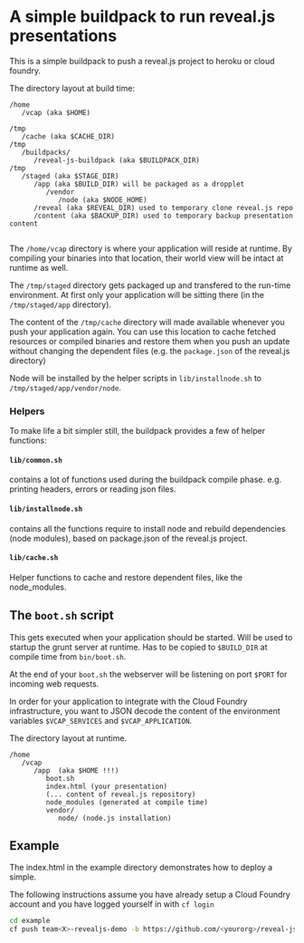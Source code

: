 # A simple buildpack to run reveal.js presentations

This is a simple buildpack to push a reveal.js project to heroku or cloud foundry.

The directory layout at build time:

```
/home
   /vcap (aka $HOME)

/tmp
   /cache (aka $CACHE_DIR)
/tmp
   /buildpacks/
      /reveal-js-buildpack (aka $BUILDPACK_DIR)
/tmp
   /staged (aka $STAGE_DIR)
      /app (aka $BUILD_DIR) will be packaged as a dropplet
         /vendor
            /node (aka $NODE_HOME)
      /reveal (aka $REVEAL_DIR) used to temporary clone reveal.js repo
      /content (aka $BACKUP_DIR) used to temporary backup presentation content
      
```

The `/home/vcap` directory is where your application will reside at runtime. By compiling your binaries into that location, their world view will be intact at runtime as well.

The `/tmp/staged` directory gets packaged up and transfered to the run-time
environment.  At first only your application will be sitting there (in the
`/tmp/staged/app` directory).

The content of the `/tmp/cache` directory will made available whenever you
push your application again.  You can use this location to cache fetched resources or compiled binaries and restore them when you push an update without changing the dependent files (e.g. the `package.json` of the reveal.js directory)

Node will be installed by the helper scripts in `lib/installnode.sh` to `/tmp/staged/app/vendor/node`.

### Helpers

To make life a bit simpler still, the buildpack provides a few of helper functions:

#### `lib/common.sh`

contains a lot of functions used during the buildpack compile phase.
e.g. printing headers, errors or reading json files.

#### `lib/installnode.sh`

contains all the functions require to install node and rebuild dependencies (node modules), based on package.json of the reveal.js project.

#### `lib/cache.sh`

Helper functions to cache and restore dependent files, like the node_modules.


## The `boot.sh` script

This gets executed when your application should be started. 
Will be used to startup the grunt server at runtime. Has to be copied to `$BUILD_DIR` at compile time from `bin/boot.sh`.

At the end of your `boot.sh` the webserver will be listening on port
`$PORT` for incoming web requests.

In order for your application to integrate with the Cloud Foundry
infrastructure, you want to JSON decode the content of the environment
variables `$VCAP_SERVICES` and `$VCAP_APPLICATION`.

The directory layout at runtime.

```
/home
   /vcap
      /app  (aka $HOME !!!)
         boot.sh
         index.html (your presentation)
         (... content of reveal.js repository)
         node_modules (generated at compile time)
         vendor/
            node/ (node.js installation)
```

## Example

The index.html in the example directory demonstrates how to deploy a simple.

The following instructions assume you have already setup a Cloud Foundry
account and you have logged yourself in with `cf login`

```sh
cd example
cf push team<X>-revealjs-demo -b https://github.com/<yourorg>/reveal-js-buildpack
```
